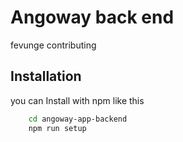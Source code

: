 
# Angoway back end

fevunge contributing


## Installation

you can Install with npm like this

```bash
    cd angoway-app-backend
    npm run setup
```

    
